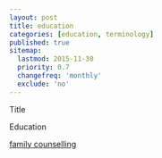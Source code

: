 ```yaml
---
layout: post
title: education
categories: [education, terminology]
published: true
sitemap:
  lastmod: 2015-11-30
  priority: 0.7
  changefreq: 'monthly'
  exclude: 'no'
---
```


Title 

<span class="highlight">Education</span> 

<a href="/family-counselling/" title="family counselling">family counselling</a> 
